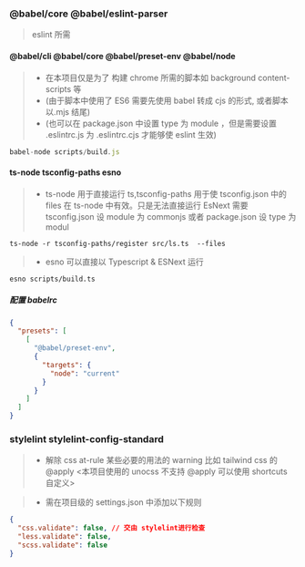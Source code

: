 ### @babel/core @babel/eslint-parser

> eslint 所需

#### @babel/cli @babel/core @babel/preset-env @babel/node

> - 在本项目仅是为了 构建 chrome 所需的脚本如 background content-scripts 等
> - (由于脚本中使用了 ES6 需要先使用 babel 转成 cjs 的形式, 或者脚本以.mjs 结尾)
> - (也可以在 package.json 中设置 type 为 module ，但是需要设置 .eslintrc.js 为 .eslintrc.cjs 才能够使 eslint 生效)

```js
babel-node scripts/build.js
```

#### ts-node tsconfig-paths esno

> - ts-node 用于直接运行 ts,tsconfig-paths 用于使 tsconfig.json 中的 files 在 ts-node 中有效。只是无法直接运行 EsNext 需要 tsconfig.json 设 module 为 commonjs 或者 package.json 设 type 为 modul

```
ts-node -r tsconfig-paths/register src/ls.ts  --files
```

> - esno 可以直接以 Typescript & ESNext 运行

```
esno scripts/build.ts
```

##### 配置 babelrc

```json
{
  "presets": [
    [
      "@babel/preset-env",
      {
        "targets": {
          "node": "current"
        }
      }
    ]
  ]
}
```

### stylelint stylelint-config-standard

> - 解除 css at-rule 某些必要的用法的 warning 比如 tailwind css 的 @apply <本项目使用的 unocss 不支持 @apply 可以使用 shortcuts 自定义>

> - 需在项目级的 settings.json 中添加以下规则

```json
{
  "css.validate": false, // 交由 stylelint进行检查
  "less.validate": false,
  "scss.validate": false
}
```
